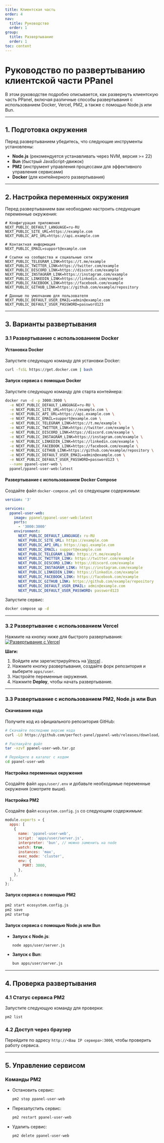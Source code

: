 ```yaml
---
title: Клиентская часть
order: 4
nav:
  title: Руководство
  order: 1
group:
  title: Развертывание
  order: 1
toc: content
---
```


# **Руководство по развертыванию клиентской части PPanel**

В этом руководстве подробно описывается, как развернуть клиентскую часть PPanel, включая различные способы развертывания с использованием Docker, Vercel, PM2, а также с помощью Node.js или Bun.

---

## **1. Подготовка окружения**

Перед развертыванием убедитесь, что следующие инструменты установлены:

- **Node.js** (рекомендуется устанавливать через NVM, версия >= 22)
- **Bun** (быстрый JavaScript-движок)
- **PM2** (инструмент управления процессами для эффективного управления сервисами)
- **Docker** (для контейнерного развертывания)

---

## **2. Настройка переменных окружения**

Перед развертыванием вам необходимо настроить следующие переменные окружения:

```env
# Конфигурация приложения
NEXT_PUBLIC_DEFAULT_LANGUAGE=ru-RU
NEXT_PUBLIC_SITE_URL=https://example.com
NEXT_PUBLIC_API_URL=https://api.example.com

# Контактная информация
NEXT_PUBLIC_EMAIL=support@example.com

# Ссылки на сообщества и социальные сети
NEXT_PUBLIC_TELEGRAM_LINK=https://t.me/example
NEXT_PUBLIC_TWITTER_LINK=https://twitter.com/example
NEXT_PUBLIC_DISCORD_LINK=https://discord.com/example
NEXT_PUBLIC_INSTAGRAM_LINK=https://instagram.com/example
NEXT_PUBLIC_LINKEDIN_LINK=https://linkedin.com/example
NEXT_PUBLIC_FACEBOOK_LINK=https://facebook.com/example
NEXT_PUBLIC_GITHUB_LINK=https://github.com/example/repository

# Данные по умолчанию для пользователя
NEXT_PUBLIC_DEFAULT_USER_EMAIL=admin@example.com
NEXT_PUBLIC_DEFAULT_USER_PASSWORD=password123
```

---

## **3. Варианты развертывания**

### **3.1 Развертывание с использованием Docker**

#### Установка Docker

Запустите следующую команду для установки Docker:

```bash
curl -fsSL https://get.docker.com | bash
```

#### Запуск сервиса с помощью Docker

Запустите следующую команду для старта контейнера:

```bash
docker run -d -p 3000:3000 \
  -e NEXT_PUBLIC_DEFAULT_LANGUAGE=ru-RU \
  -e NEXT_PUBLIC_SITE_URL=https://example.com \
  -e NEXT_PUBLIC_API_URL=https://api.example.com \
  -e NEXT_PUBLIC_EMAIL=support@example.com \
  -e NEXT_PUBLIC_TELEGRAM_LINK=https://t.me/example \
  -e NEXT_PUBLIC_TWITTER_LINK=https://twitter.com/example \
  -e NEXT_PUBLIC_DISCORD_LINK=https://discord.com/example \
  -e NEXT_PUBLIC_INSTAGRAM_LINK=https://instagram.com/example \
  -e NEXT_PUBLIC_LINKEDIN_LINK=https://linkedin.com/example \
  -e NEXT_PUBLIC_FACEBOOK_LINK=https://facebook.com/example \
  -e NEXT_PUBLIC_GITHUB_LINK=https://github.com/example/repository \
  -e NEXT_PUBLIC_DEFAULT_USER_EMAIL=admin@example.com \
  -e NEXT_PUBLIC_DEFAULT_USER_PASSWORD=password123 \
  --name ppanel-user-web \
  ppanel/ppanel-user-web:latest
```

#### Развертывание с использованием Docker Compose

Создайте файл `docker-compose.yml` со следующим содержимым:

```yaml
version: '3'

services:
  ppanel-user-web:
    image: ppanel/ppanel-user-web:latest
    ports:
      - '3000:3000'
    environment:
      NEXT_PUBLIC_DEFAULT_LANGUAGE: ru-RU
      NEXT_PUBLIC_SITE_URL: https://example.com
      NEXT_PUBLIC_API_URL: https://api.example.com
      NEXT_PUBLIC_EMAIL: support@example.com
      NEXT_PUBLIC_TELEGRAM_LINK: https://t.me/example
      NEXT_PUBLIC_TWITTER_LINK: https://twitter.com/example
      NEXT_PUBLIC_DISCORD_LINK: https://discord.com/example
      NEXT_PUBLIC_INSTAGRAM_LINK: https://instagram.com/example
      NEXT_PUBLIC_LINKEDIN_LINK: https://linkedin.com/example
      NEXT_PUBLIC_FACEBOOK_LINK: https://facebook.com/example
      NEXT_PUBLIC_GITHUB_LINK: https://github.com/example/repository
      NEXT_PUBLIC_DEFAULT_USER_EMAIL: admin@example.com
      NEXT_PUBLIC_DEFAULT_USER_PASSWORD: password123
```

Запустите сервис:

```bash
docker compose up -d
```

---

### **3.2 Развертывание с использованием Vercel**

Нажмите на кнопку ниже для быстрого развертывания:
[![Развертывание с Vercel](https://vercel.com/button)](https://vercel.com/new/clone?demo-description=PPanel%20is%20a%20pure%2C%20professional%2C%20and%20perfect%20open-source%20proxy%20panel%20tool%2C%20designed%20to%20be%20your%20ideal%20choice%20for%20learning%20and%20practical%20use&demo-image=https%3A%2F%2Furlscan.io%2Fliveshot%2F%3Fwidth%3D1920%26height%3D1080%26url%3Dhttps%3A%2F%2Fuser.ppanel.dev&demo-title=PPanel%20User%20Web&demo-url=https%3A%2F%2Fuser.ppanel.dev%2F&from=.&project-name=ppanel-user-web&repository-name=ppanel-web&repository-url=https%3A%2F%2Fgithub.com%2Fperfect-panel%2Fppanel-web&root-directory=apps%2Fuser&skippable-integrations=1)

**Шаги:**

1. Войдите или зарегистрируйтесь на [Vercel](https://vercel.com/) .
2. Нажмите кнопку развертывания, создайте форк репозитория и выберите `apps/user`.
3. Настройте переменные окружения.
4. Нажмите **Deploy**, чтобы начать развертывание.

---

### **3.3 Развертывание с использованием PM2, Node.js или Bun**

#### Скачивание кода

Получите код из официального репозитория GitHub:

```bash
# Скачайте последнюю версию кода
curl -LO https://github.com/perfect-panel/ppanel-web/releases/download/v1.0.0/ppanel-user-web.tar.gz

# Распакуйте файл
tar -xzvf ppanel-user-web.tar.gz

# Перейдите в каталог с кодом
cd ppanel-user-web
```

#### Настройка переменных окружения

Создайте файл `apps/user/.env` и добавьте необходимые переменные окружения (смотрите выше).

#### Настройка PM2

Создайте файл `ecosystem.config.js` со следующим содержимым:

```javascript
module.exports = {
  apps: [
    {
      name: 'ppanel-user-web',
      script: 'apps/user/server.js',
      interpreter: 'bun', // можно заменить на node
      watch: true,
      instances: 'max',
      exec_mode: 'cluster',
      env: {
        PORT: 3000,
      },
    },
  ],
};
```

#### Запуск сервиса с помощью PM2

```bash
pm2 start ecosystem.config.js
pm2 save
pm2 startup
```

#### Запуск сервиса с помощью Node.js или Bun

- **Запуск с Node.js**:
  ```bash
  node apps/user/server.js
  ```
- **Запуск с Bun**:
  ```bash
  bun apps/user/server.js
  ```

---

## **4. Проверка развертывания**

### **4.1 Статус сервиса PM2**

Запустите следующую команду для проверки:

```bash
pm2 list
```

### **4.2 Доступ через браузер**

Перейдите по адресу `http://<Ваш IP сервера>:3000`, чтобы проверить работу сервиса.

---

## **5. Управление сервисом**

### **Команды PM2**

- Остановить сервис:
  ```bash
  pm2 stop ppanel-user-web
  ```
- Перезапустить сервис:
  ```bash
  pm2 restart ppanel-user-web
  ```
- Удалить сервис:
  ```bash
  pm2 delete ppanel-user-web
  ```
